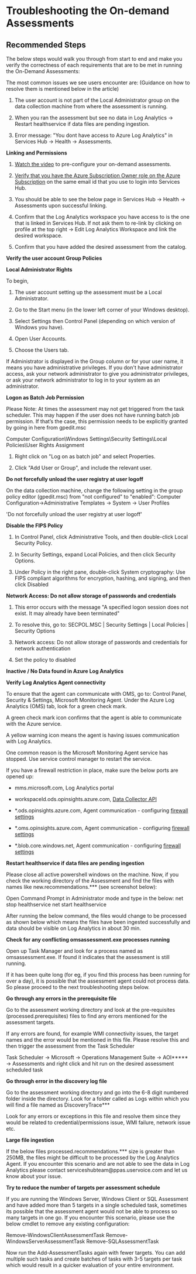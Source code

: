 <properties
	pageTitle="Troubleshooting the On-demand Assessments"
	description="OMS On-demand Assessments Troubleshooting Self Help and Explanation"
	infoBubbleText=""
	service="microsoft.assessments"
	resource="recommendations"
	authors="v-dinova"
	authoralias="v-dinova"
	displayOrder=""
	articleId="microsoftassessments-troubleshooting-the-onboarding-process"
	diagnosticScenario=""
	selfHelpType="generic"
	supportTopicIds="32612415,32612423,32612431,32612459,32612494,32612522,32612528"
	resourceTags="assessments,on-boarding,troubleshooting`"
	productPesIds="15725"
	cloudEnvironments="public"
/>

# Troubleshooting the On-demand Assessments

## Recommended Steps

The below steps would walk you through from start to end and make you verify the
correctness of each requirements that are to be met in running the On-Demand
Assessments:

The most common issues we see users encounter are: (Guidance on how to resolve
them is mentioned below in the article)

1.  The user account is not part of the Local Administrator group on the data
    collection machine from where the assessment is running.

2.  When you ran the assessment but see no data in Log Analytics -\> Restart
    healthservice if data files are pending ingestion.

3.  Error message: "You dont have access to Azure Log Analytics" in Services Hub
    -\> Health -\> Assessments.

**Linking and Permissions**

1.  [Watch the
    video](https://video.serviceshub.microsoft.com/PublicPage/video/5581.aspx) to
    pre-configure your on-demand assessments.

2.  [Verify that you have the Azure Subscription Owner role on the Azure
    Subscription](https://docs.microsoft.com/services-hub/health/health-kb-adduserazure) on
    the same email id that you use to login into Services Hub.

3.  You should be able to see the below page in Services Hub -\> Health -\>
    Assessments upon successful linking.

4.  Confirm that the Log Analytics workspace you have access to is the one that
    is linked in Services Hub. If not ask them to re-link by clicking on profile
    at the top right -\> Edit Log Analytics Workspace and link the desired
    workspace.

5.  Confirm that you have added the desired assessment from the catalog. 

**Verify the user account Group Policies**

**Local Administrator Rights**

To begin,

1.  The user account setting up the assessment must be a Local Administrator.

2.  Go to the Start menu (in the lower left corner of your Windows desktop).

3.  Select Settings then Control Panel (depending on which version of Windows
    you have).

4.  Open User Accounts.

5.  Choose the Users tab.

If Administrator is displayed in the Group column or for your user name, it
means you have administrative privileges. If you don't have administrator
access, ask your network administrator to give you administrator privileges, or
ask your network administrator to log in to your system as an administrator.

**Logon as Batch Job Permission**

Please Note: At times the assessment may not get triggered from the task
scheduler. This may happen if the user does not have running batch job
permission. If that’s the case, this permission needs to be explicitly granted
by going in here from gpedit.msc

Computer Configuration\\Windows Settings\\Security Settings\\Local
Policies\\User Rights Assignment

1.  Right click on "Log on as batch job" and select Properties.

2.  Click "Add User or Group", and include the relevant user.

**Do not forcefully unload the user registry at user logoff**

On the data collection machine, change the following setting in the group policy
editor (gpedit.msc) from "not configured" to "enabled": Computer
Configuration-\>Administrative Templates -\> System -\> User Profiles

'Do not forcefully unload the user registry at user logoff'

**Disable the FIPS Policy**

1.  In Control Panel, click Administrative Tools, and then double-click Local
    Security Policy.

2.  In Security Settings, expand Local Policies, and then click Security
    Options. 

3.  Under Policy in the right pane, double-click System cryptography: Use FIPS
    compliant algorithms for encryption, hashing, and signing, and then click
    Disabled

**Network Access: Do not allow storage of passwords and credentials**

1.  This error occurs with the message "A specified logon session does not
    exist. It may already have been terminated"

2.  To resolve this, go to: SECPOL.MSC \| Security Settings \| Local Policies \|
    Security Options

3.  Network access: Do not allow storage of passwords and credentials for
    network authentication 

4.  Set the policy to disabled

**Inactive / No Data found in Azure Log Analytics**

**Verify Log Analytics Agent connectivity**

To ensure that the agent can communicate with OMS, go to: Control Panel,
Security & Settings, Microsoft Monitoring Agent. Under the Azure Log Analytics
(OMS) tab, look for a green check mark.

A green check mark icon confirms that the agent is able to communicate with the
Azure service.

A yellow warning icon means the agent is having issues communication with Log
Analytics.

One common reason is the Microsoft Monitoring Agent service has stopped. Use
service control manager to restart the service.

If you have a firewall restriction in place, make sure the below ports are
opened up:

-   mms.microsoft.com, Log Analytics portal

-   workspaceId.ods.opinsights.azure.com, [Data Collector
    API](https://docs.microsoft.com/azure/azure-monitor/platform/data-collector-api)

-   \*.ods.opinsights.azure.com, Agent communication - configuring [firewall
    settings](https://docs.microsoft.com/azure/azure-monitor/platform/agent-windows)

-   \*.oms.opinsights.azure.com, Agent communication - configuring [firewall
    settings](https://docs.microsoft.com/azure/log-analytics/log-analytics-agent-windows)

-   \*.blob.core.windows.net, Agent communication - configuring [firewall
    settings](https://docs.microsoft.com/azure/log-analytics/log-analytics-agent-windows)

**Restart healthservice if data files are pending ingestion**

Please close all active powershell windows on the machine. Now, if you check the
working directory of the Assessment and find the files with names like
new.recommendations.\*\*\* (see screenshot below):

Open Command Prompt in Administrator mode and type in the below: net stop
healthservice net start healthservice

After running the below command, the files would change to be processed as shown
below which means the files have been ingested successfully and data should be
visible on Log Analytics in about 30 min.

**Check for any conflicting omsassessment.exe processes running**

Open up Task Manager and look for a process named as omsassessment.exe. If found
it indicates that the assessment is still running.

If it has been quite long (for eg, if you find this process has been running for
over a day), it is possible that the assessment agent could not process data. So
please proceed to the next troubleshooting steps below.

**Go through any errors in the prerequisite file**

Go to the assessment working directory and look at the pre-requisites
(processed.prerequisites) files to find any errors mentioned for the assessment
targets.

If any errors are found, for example WMI connectivity issues, the target names
and the error would be mentioned in this file. Please resolve this and then
trigger the assessment from the Task Scheduler

Task Scheduler -\> Microsoft -\> Operations Management Suite -\> AOI\*\*\*\*\*
-\> Assessments and right click and hit run on the desired assessment scheduled
task

**Go through error in the discovery log file**

Go to the assessment working directory and go into the 6-8 digit numbered folder
inside the directory. Look for a folder called as Logs within which you will
find a file named as DiscoveryTrace\*\*\*

Look for any errors or exceptions in this file and resolve them since they would
be related to credential/permissions issue, WMI failure, network issue etc.

**Large file ingestion**

If the below files processed.recommendations.\*\*\* size is greater than 250MB,
the files might be difficult to be processed by the Log Analytics Agent. If you
encounter this scenario and are not able to see the data in Log Analytics please
contact serviceshubteam\@ppas.uservoice.com and let us know about your issue.

**Try to reduce the number of targets per assessment schedule**

If you are running the Windows Server, Windows Client or SQL Assessment and have
added more than 5 targets in a single scheduled task, sometimes its possible
that the assessment agent would not be able to process so many targets in one
go. If you encounter this scenario, please use the below cmdlet to remove any
existing configuration:

Remove-WindowsClientAssessmentTask Remove-WindowsServerAssessmentTask
Remove-SQLAssessmentTask

Now run the Add-AssessmentTasks again with fewer targets. You can add multiple
such tasks and create batches of tasks with 3-5 targets per task which would
result in a quicker evaluation of your entire environment.
